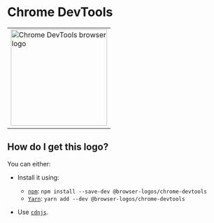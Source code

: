 # Chrome DevTools

<table>
    <tr height=230>
        <td>
            <a href="https://github.com/alrra/browser-logos/tree/2de2ba052ff9c89d968fb66458c9eb1214caf17a/src/chrome-devtools">
                <img width=220 src="https://raw.githubusercontent.com/alrra/browser-logos/2de2ba052ff9c89d968fb66458c9eb1214caf17a/src/chrome-devtools/chrome-devtools.svg?sanitize=true" alt="Chrome DevTools browser logo">
            </a>
        </td>
    </tr>
</table>

## How do I get this logo?

You can either:

* Install it using:

  * [`npm`][npm]: `npm install --save-dev @browser-logos/chrome-devtools`
  * [`Yarn`][yarn]: `yarn add --dev @browser-logos/chrome-devtools`

* Use [`cdnjs`][cdnjs].

<!-- Link labels: -->

[cdnjs]: https://cdnjs.com/libraries/browser-logos
[npm]: https://www.npmjs.com/
[yarn]: https://yarnpkg.com/
